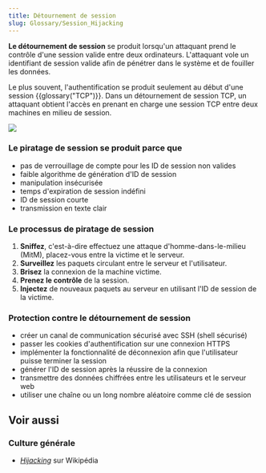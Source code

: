 ```yaml
---
title: Détournement de session
slug: Glossary/Session_Hijacking
---
```


**Le détournement de session** se produit lorsqu'un attaquant prend le contrôle d'une session valide entre deux ordinateurs. L'attaquant vole un identifiant de session valide afin de pénétrer dans le système et de fouiller les données.

Le plus souvent, l'authentification se produit seulement au début d'une session {{glossary("TCP")}}. Dans un détournement de session TCP, un attaquant obtient l'accès en prenant en charge une session TCP entre deux machines en milieu de session.

![](session_hijacking_3.jpg)

### Le piratage de session se produit parce que

- pas de verrouillage de compte pour les ID de session non valides
- faible algorithme de génération d'ID de session
- manipulation insécurisée
- temps d'expiration de session indéfini
- ID de session courte
- transmission en texte clair

### Le processus de piratage de session

1. **Sniffez**, c'est-à-dire effectuez une attaque d'homme-dans-le-milieu (MitM), placez-vous entre la victime et le serveur.
2. **Surveillez** les paquets circulant entre le serveur et l'utilisateur.
3. **Brisez** la connexion de la machine victime.
4. **Prenez le contrôle** de la session.
5. **Injectez** de nouveaux paquets au serveur en utilisant l'ID de session de la victime.

### Protection contre le détournement de session

- créer un canal de communication sécurisé avec SSH (shell sécurisé)
- passer les cookies d'authentification sur une connexion HTTPS
- implémenter la fonctionnalité de déconnexion afin que l'utilisateur puisse terminer la session
- générer l'ID de session après la réussire de la connexion
- transmettre des données chiffrées entre les utilisateurs et le serveur web
- utiliser une chaîne ou un long nombre aléatoire comme clé de session

## Voir aussi

### Culture générale

- [<i lang="en">Hijacking</i>](https://fr.wikipedia.org/wiki/Hijacking) sur Wikipédia
